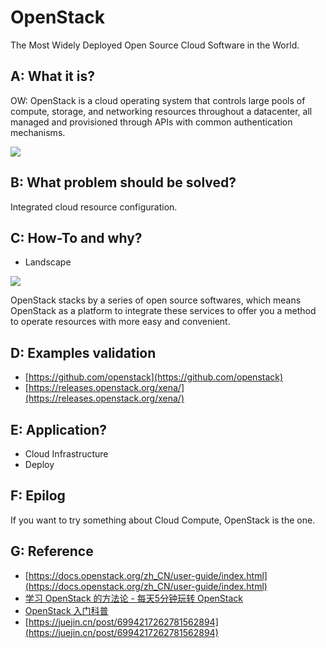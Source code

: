 # OpenStack

The Most Widely Deployed Open Source Cloud Software in the World.


## A: What it is?

OW: OpenStack is a cloud operating system that controls large pools of compute, storage, and networking resources throughout a datacenter, all managed and provisioned through APIs with common authentication mechanisms.

![](https://www.openstack.org/software/images/diagram/overview-diagram-new.svg)


## B: What problem should be solved?

Integrated cloud resource configuration.


## C: How-To and why?

- Landscape

![](https://www.openstack.org/assets/openstack-map/openstack-map-v20210201.svg)

OpenStack stacks by a series of open source softwares, which means OpenStack as a platform to integrate these services to offer you a method to operate resources with more easy and convenient.


## D: Examples validation

- [https://github.com/openstack](https://github.com/openstack)
- [https://releases.openstack.org/xena/](https://releases.openstack.org/xena/)


## E: Application?

- Cloud Infrastructure
- Deploy


## F: Epilog

If you want to try something about Cloud Compute, OpenStack is the one.


## G: Reference

- [https://docs.openstack.org/zh_CN/user-guide/index.html](https://docs.openstack.org/zh_CN/user-guide/index.html)
- [学习 OpenStack 的方法论 - 每天5分钟玩转 OpenStack](https://mp.weixin.qq.com/s?__biz=MzIwMTM5MjUwMg==&mid=2653587447&idx=1&sn=24b3bebc819fd79be99851ee20007176&chksm=8d308feeba4706f832037ca5db436782c84bbdfb8a07e71925326351926463342851a18c71e7&scene=21#wechat_redirect)
- [OpenStack 入门科普](https://zhuanlan.zhihu.com/p/35598438)
- [https://juejin.cn/post/6994217262781562894](https://juejin.cn/post/6994217262781562894)
